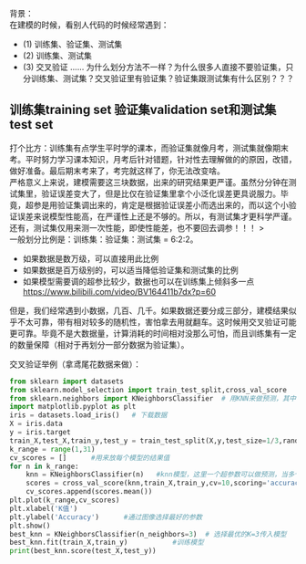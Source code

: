 背景：  
在建模的时候，看别人代码的时候经常遇到：
- (1) 训练集、验证集、测试集  
- (2) 训练集、测试集  
- (3) 交叉验证
……
为什么划分方法不一样？为什么很多人直接不要验证集，只分训练集、测试集？交叉验证里有验证集？验证集跟测试集有什么区别？？？    
>
## 训练集training set 验证集validation set和测试集test set  
打个比方：训练集有点学生平时学的课本，而验证集就像月考，测试集就像期末考。平时努力学习课本知识，月考后针对错题，针对性去理解做的的原因，改错，做好准备。最后期末考来了，考完就这样了，你无法改变啥。  
严格意义上来说，建模需要这三块数据，出来的研究结果更严谨。虽然分分钟在测试集里，验证误差变大了，但是比仅在验证集里拿个小泛化误差更具说服力。毕竟，超参是用验证集调出来的，肯定是根据验证误差小而选出来的，而以这个小验证误差来说模型性能高，在严谨性上还是不够的。所以，有测试集才更科学严谨。还有，测试集仅用来测一次性能，即使性能差，也不要回去调参！！！ >     
一般划分比例是：训练集：验证集：测试集 = 6:2:2。  
- 如果数据是数万级，可以直接用此比例  
- 如果数据是百万级别的，可以适当降低验证集和测试集的比例  
- 如果模型需要调的超参比较少，数据也可以在训练集上倾斜多一点    
https://www.bilibili.com/video/BV164411b7dx?p=60  
>
但是，我们经常遇到小数据，几百、几千。如果数据还要分成三部分，建模结果似乎不太可靠，带有相对较多的随机性，害怕拿去用就翻车。这时候用交叉验证可能更可靠。毕竟不是大数据量，计算消耗的时间相对没那么可怕，而且训练集有一定的数量保障（相对于再划分一部分数据为验证集）。    
>
交叉验证举例（拿鸢尾花数据来做）：   
```python
from sklearn import datasets	
from sklearn.model_selection import train_test_split,cross_val_score	
from sklearn.neighbors import KNeighborsClassifier  # 用KNN来做预测，其中的N为超参
import matplotlib.pyplot as plt
iris = datasets.load_iris()	  # 下载数据	
X = iris.data 		
y = iris.target 		
train_X,test_X,train_y,test_y = train_test_split(X,y,test_size=1/3,random_state=3)	#这里划分数据以1/3的来划分 训练集训练结果 测试集测试结果
k_range = range(1,31)
cv_scores = []		#用来放每个模型的结果值
for n in k_range:
    knn = KNeighborsClassifier(n)   #knn模型，这里一个超参数可以做预测，当多个超参数时需要使用另一种方法GridSearchCV
    scores = cross_val_score(knn,train_X,train_y,cv=10,scoring='accuracy')  #cv：选择每次测试折数  accuracy：评价指标是准确度,可以省略使用默认值，具体使用参考下面。
    cv_scores.append(scores.mean())
plt.plot(k_range,cv_scores)
plt.xlabel('K值')
plt.ylabel('Accuracy')		#通过图像选择最好的参数
plt.show()
best_knn = KNeighborsClassifier(n_neighbors=3)	# 选择最优的K=3传入模型
best_knn.fit(train_X,train_y)			#训练模型
print(best_knn.score(test_X,test_y))	
```
